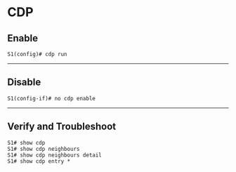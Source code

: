 # CDP

## Enable

```
S1(config)# cdp run
```

***

## Disable

```
S1(config-if)# no cdp enable
```

***

## Verify and Troubleshoot

```
S1# show cdp
S1# show cdp neighbours
S1# show cdp neighbours detail
S1# show cdp entry *
```
